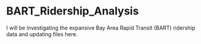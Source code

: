 # BART_Ridership_Analysis
I will be investigating the expansive Bay Area Rapid Transit (BART) ridership data and updating files here.
